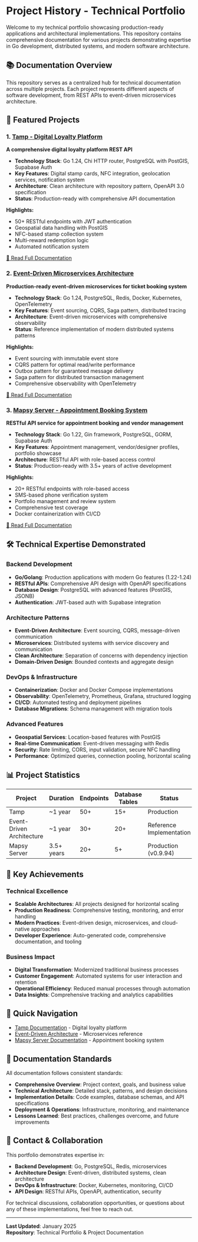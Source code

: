 # Project History - Technical Portfolio

Welcome to my technical portfolio showcasing production-ready applications and architectural implementations. This repository contains comprehensive documentation for various projects demonstrating expertise in Go development, distributed systems, and modern software architecture.

## 📚 Documentation Overview

This repository serves as a centralized hub for technical documentation across multiple projects. Each project represents different aspects of software development, from REST APIs to event-driven microservices architecture.

## 🚀 Featured Projects

### 1. [Tamp - Digital Loyalty Platform](./tamp.md)
**A comprehensive digital loyalty platform REST API**

- **Technology Stack**: Go 1.24, Chi HTTP router, PostgreSQL with PostGIS, Supabase Auth
- **Key Features**: Digital stamp cards, NFC integration, geolocation services, notification system
- **Architecture**: Clean architecture with repository pattern, OpenAPI 3.0 specification
- **Status**: Production-ready with comprehensive API documentation

**Highlights:**
- 50+ RESTful endpoints with JWT authentication
- Geospatial data handling with PostGIS
- NFC-based stamp collection system
- Multi-reward redemption logic
- Automated notification system

[📖 Read Full Documentation](./tamp.md)

### 2. [Event-Driven Microservices Architecture](./go-event-driven-architecture.md)
**Production-ready event-driven microservices for ticket booking system**

- **Technology Stack**: Go 1.24, PostgreSQL, Redis, Docker, Kubernetes, OpenTelemetry
- **Key Features**: Event sourcing, CQRS, Saga pattern, distributed tracing
- **Architecture**: Event-driven microservices with comprehensive observability
- **Status**: Reference implementation of modern distributed systems patterns

**Highlights:**
- Event sourcing with immutable event store
- CQRS pattern for optimal read/write performance
- Outbox pattern for guaranteed message delivery
- Saga pattern for distributed transaction management
- Comprehensive observability with OpenTelemetry

[📖 Read Full Documentation](./go-event-driven-architecture.md)

### 3. [Mapsy Server - Appointment Booking System](./mapsy.md)
**RESTful API service for appointment booking and vendor management**

- **Technology Stack**: Go 1.22, Gin framework, PostgreSQL, GORM, Supabase Auth
- **Key Features**: Appointment management, vendor/designer profiles, portfolio showcase
- **Architecture**: RESTful API with role-based access control
- **Status**: Production-ready with 3.5+ years of active development

**Highlights:**
- 20+ RESTful endpoints with role-based access
- SMS-based phone verification system
- Portfolio management and review system
- Comprehensive test coverage
- Docker containerization with CI/CD

[📖 Read Full Documentation](./mapsy.md)

## 🛠️ Technical Expertise Demonstrated

### Backend Development
- **Go/Golang**: Production applications with modern Go features (1.22-1.24)
- **RESTful APIs**: Comprehensive API design with OpenAPI specifications
- **Database Design**: PostgreSQL with advanced features (PostGIS, JSONB)
- **Authentication**: JWT-based auth with Supabase integration

### Architecture Patterns
- **Event-Driven Architecture**: Event sourcing, CQRS, message-driven communication
- **Microservices**: Distributed systems with service discovery and communication
- **Clean Architecture**: Separation of concerns with dependency injection
- **Domain-Driven Design**: Bounded contexts and aggregate design

### DevOps & Infrastructure
- **Containerization**: Docker and Docker Compose implementations
- **Observability**: OpenTelemetry, Prometheus, Grafana, structured logging
- **CI/CD**: Automated testing and deployment pipelines
- **Database Migrations**: Schema management with migration tools

### Advanced Features
- **Geospatial Services**: Location-based features with PostGIS
- **Real-time Communication**: Event-driven messaging with Redis
- **Security**: Rate limiting, CORS, input validation, secure NFC handling
- **Performance**: Optimized queries, connection pooling, horizontal scaling

## 📊 Project Statistics

| Project | Duration | Endpoints | Database Tables | Status |
|---------|----------|-----------|-----------------|---------|
| Tamp | ~1 year | 50+ | 15+ | Production |
| Event-Driven Architecture | ~1 year | 30+ | 20+ | Reference Implementation |
| Mapsy Server | 3.5+ years | 20+ | 5+ | Production (v0.9.94) |

## 🎯 Key Achievements

### Technical Excellence
- **Scalable Architectures**: All projects designed for horizontal scaling
- **Production Readiness**: Comprehensive testing, monitoring, and error handling
- **Modern Practices**: Event-driven design, microservices, and cloud-native approaches
- **Developer Experience**: Auto-generated code, comprehensive documentation, and tooling

### Business Impact
- **Digital Transformation**: Modernized traditional business processes
- **Customer Engagement**: Automated systems for user interaction and retention
- **Operational Efficiency**: Reduced manual processes through automation
- **Data Insights**: Comprehensive tracking and analytics capabilities

## 🔗 Quick Navigation

- [Tamp Documentation](./tamp.md) - Digital loyalty platform
- [Event-Driven Architecture](./go-event-driven-architecture.md) - Microservices reference
- [Mapsy Server Documentation](./mapsy.md) - Appointment booking system

## 📝 Documentation Standards

All documentation follows consistent standards:
- **Comprehensive Overview**: Project context, goals, and business value
- **Technical Architecture**: Detailed stack, patterns, and design decisions
- **Implementation Details**: Code examples, database schemas, and API specifications
- **Deployment & Operations**: Infrastructure, monitoring, and maintenance
- **Lessons Learned**: Best practices, challenges overcome, and future improvements

## 🤝 Contact & Collaboration

This portfolio demonstrates expertise in:
- **Backend Development**: Go, PostgreSQL, Redis, microservices
- **Architecture Design**: Event-driven, distributed systems, clean architecture
- **DevOps & Infrastructure**: Docker, Kubernetes, monitoring, CI/CD
- **API Design**: RESTful APIs, OpenAPI, authentication, security

For technical discussions, collaboration opportunities, or questions about any of these implementations, feel free to reach out.

---

**Last Updated**: January 2025  
**Repository**: Technical Portfolio & Project Documentation
